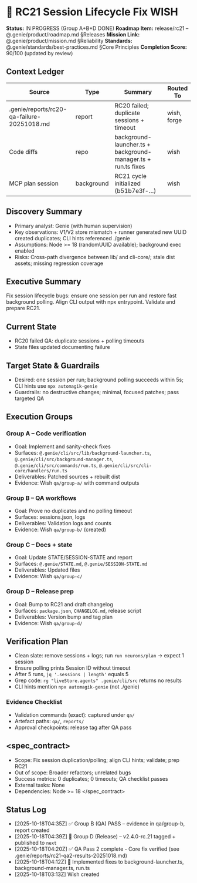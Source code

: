 # 🧞 RC21 Session Lifecycle Fix WISH
**Status:** IN PROGRESS (Group A+B+D DONE)
**Roadmap Item:** release/rc21 – @.genie/product/roadmap.md §Releases
**Mission Link:** @.genie/product/mission.md §Reliability
**Standards:** @.genie/standards/best-practices.md §Core Principles
**Completion Score:** 90/100 (updated by review)

## Context Ledger
| Source | Type | Summary | Routed To |
| --- | --- | --- | --- |
| .genie/reports/rc20-qa-failure-20251018.md | report | RC20 failed; duplicate sessions + timeout | wish, forge |
| Code diffs | repo | background-launcher.ts + background-manager.ts + run.ts fixes | wish |
| MCP plan session | background | RC21 cycle initialized (b51b7e3f-…) | wish |

## Discovery Summary
- Primary analyst: Genie (with human supervision)
- Key observations: V1/V2 store mismatch + runner generated new UUID created duplicates; CLI hints referenced ./genie
- Assumptions: Node >= 18 (randomUUID available); background exec enabled
- Risks: Cross-path divergence between lib/ and cli-core/; stale dist assets; missing regression coverage

## Executive Summary
Fix session lifecycle bugs: ensure one session per run and restore fast background polling. Align CLI output with npx entrypoint. Validate and prepare RC21.

## Current State
- RC20 failed QA: duplicate sessions + polling timeouts
- State files updated documenting failure

## Target State & Guardrails
- Desired: one session per run; background polling succeeds within 5s; CLI hints use `npx automagik-genie`
- Guardrails: no destructive changes; minimal, focused patches; pass targeted QA

## Execution Groups
### Group A – Code verification
- Goal: Implement and sanity-check fixes
- Surfaces: `@.genie/cli/src/lib/background-launcher.ts`, `@.genie/cli/src/background-manager.ts`, `@.genie/cli/src/commands/run.ts`, `@.genie/cli/src/cli-core/handlers/run.ts`
- Deliverables: Patched sources + rebuilt dist
- Evidence: Wish `qa/group-a/` with command outputs

### Group B – QA workflows
- Goal: Prove no duplicates and no polling timeout
- Surfaces: sessions.json, logs
- Deliverables: Validation logs and counts
- Evidence: Wish `qa/group-b/` (created)

### Group C – Docs + state
- Goal: Update STATE/SESSION-STATE and report
- Surfaces: `@.genie/STATE.md`, `@.genie/SESSION-STATE.md`
- Deliverables: Updated files
- Evidence: Wish `qa/group-c/`

### Group D – Release prep
- Goal: Bump to RC21 and draft changelog
- Surfaces: `package.json`, `CHANGELOG.md`, release script
- Deliverables: Version bump and tag plan
- Evidence: Wish `qa/group-d/`

## Verification Plan
- Clean slate: remove sessions + logs; run `run neurons/plan` → expect 1 session
- Ensure polling prints Session ID without timeout
- After 5 runs, `jq '.sessions | length'` equals 5
- Grep code: `rg "liveStore.agents" .genie/cli/src` returns no results
- CLI hints mention `npx automagik-genie` (not ./genie)

### Evidence Checklist
- Validation commands (exact): captured under `qa/`
- Artefact paths: `qa/`, `reports/`
- Approval checkpoints: release tag after QA pass

## <spec_contract>
- Scope: Fix session duplication/polling; align CLI hints; validate; prep RC21
- Out of scope: Broader refactors; unrelated bugs
- Success metrics: 0 duplicates; 0 timeouts; QA checklist passes
- External tasks: None
- Dependencies: Node >= 18
</spec_contract>

## Status Log
- [2025-10-18T04:35Z] ✅ Group B (QA) PASS – evidence in qa/group-b, report created
- [2025-10-18T04:39Z] 🚀 Group D (Release) – v2.4.0-rc.21 tagged + published to `next`
- [2025-10-18T04:20Z] ✅ QA Pass 2 complete - Core fix verified (see .genie/reports/rc21-qa2-results-20251018.md)
- [2025-10-18T04:12Z] 🔧 Implemented fixes to background-launcher.ts, background-manager.ts, run.ts
- [2025-10-18T03:13Z] Wish created
